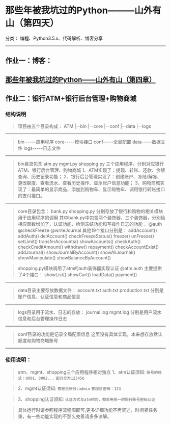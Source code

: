 # 那些年被我坑过的Python———山外有山（第四天）

分类： 编程、Python3.5.x、代码解析、博客分享

---

## 作业一：博客：
[那些年被我坑过的Python——山外有山（第四章）][1]
------
## 作业二：银行ATM+银行后台管理+购物商城
### 结构说明
> 项目由五个目录构成：
ATM
|--bin
|--core
|--conf
|--data
|--logs

------

> bin -----应用程序
core-----模块接口
conf-----全局配置
data-----数据文件
logs-----日志文件


------

> bin目录包含
atm.py
mgmt.py
shopping.py
三个应用程序，分别对应银行ATM、银行后台管理、购物商城
1、ATM实现了：提现、转账、还款、余额查询、历史记录功能；
2、银行后台管理实现了：创建账户、冻结/解冻、更改额度、查看流水、查看历史操作、显示账户信息功能；
3、购物商城实现了：最简单的显示商品、添加到购物车、显示购物车、调用银行转账接口的支付接口。

------

> core目录包含：
bank.py
shopping.py
分别存放了银行和购物的相关模块用于应用程序的调用
其中bank.py中包含两个装饰器，三个装饰器，分别给相应函数增加了，认证功能、检测冻结功能和写操作日志的功能：
@auth
@checkFreeze
@writeJournal
其他19个接口分别是：
addAccount()
addAuth()
delAccount()
checkFreezeStatus()
freeze()
unFreeze()
setLimit()
transferAccounts()
showAccounts()
checkAuth()
checkCreditAmount()
withdraw()
repayment()
checkAccountExist()
addJournal()
showJournalByAccount()
showAllJournal()
showManipulate()
showBalanceByAccount()

> shopping.py模块调用了atm的auth装饰器实现认证
@atm.auth
主要提供了4个接口：
showList()
showCart()
loadData()
payment()

------

> data目录主要存放数据文件：
account.txt
auth.txt
production.txt
分别是账户信息、认证信息和商品信息

------
> logs目录用于流水、日志的存放：
journal.log
mgmt.log
分别是用户流水信息和后台管理操作日志

------
> conf目录的功能是记录全局配置信息
这里没有具体实现，本来想存放默认额度和购物商城账号

------
### 使用说明：
> atm、mgmt、shopping三个应用程序相对独立
1、atm认证须知:
`账号的格式：0001、0002...`
`密码全为123456`

> 2、mgmt认证须知:
`管理员账号:admin`
`管理员密码：123`

> 3、shopping认证须知:
`认证方式与atm相同，都采用统一的银行账号密码认证`

> 具体运行时请参照程序流程图即可,更多详细功能不再赘述，时间紧任务重，有一些功能实现的不那么完善请多多谅解。


  [1]: http://www.cnblogs.com/tntxyz/p/5785564.html